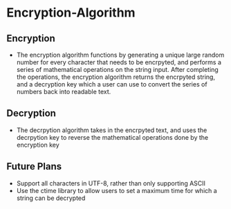 # Encryption-Algorithm
## Encryption
- The encryption algorithm functions by generating a unique large random number for every character that needs to be encrpyted, and performs a series of mathematical operations on the string input. After completing the operations, the encryption algorithm returns the encrpyted string, and a decryption key which a user can use to convert the series of numbers back into readable text. 
## Decryption
- The decrpytion algorithm takes in the encrpyted text, and uses the decrpytion key to reverse the mathematical operations done by the encryption key 
## Future Plans
- Support all characters in UTF-8, rather than only supporting ASCII
- Use the ctime library to allow users to set a maximum time for which a string can be decrypted 
